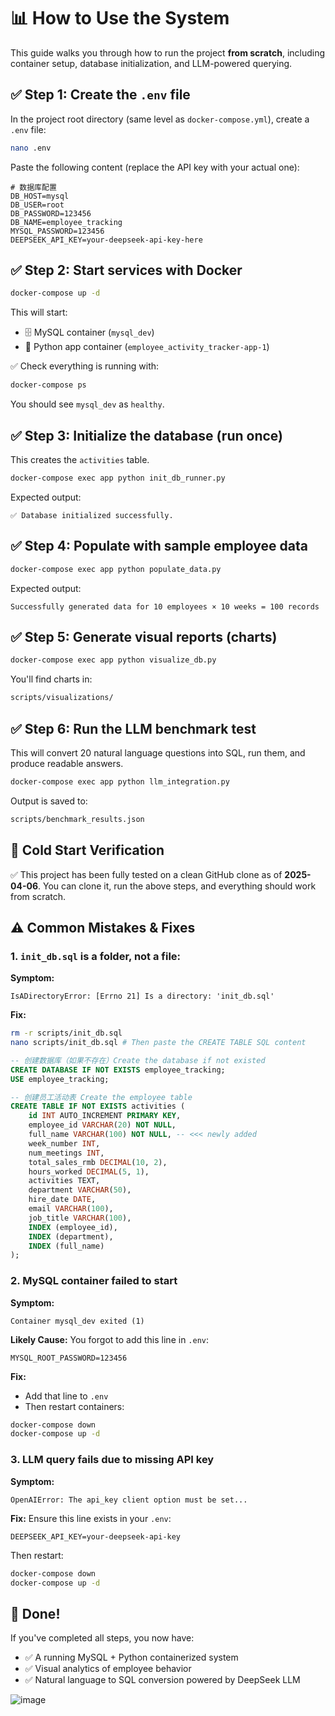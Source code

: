
# 📊 How to Use the System

This guide walks you through how to run the project **from scratch**, including container setup, database initialization, and LLM-powered querying.

## ✅ Step 1: Create the `.env` file

In the project root directory (same level as `docker-compose.yml`), create a `.env` file:

```bash
nano .env
```

Paste the following content (replace the API key with your actual one):

```
# 数据库配置
DB_HOST=mysql
DB_USER=root
DB_PASSWORD=123456
DB_NAME=employee_tracking
MYSQL_PASSWORD=123456
DEEPSEEK_API_KEY=your-deepseek-api-key-here
```

## ✅ Step 2: Start services with Docker

```bash
docker-compose up -d
```

This will start:
* 🗄️ MySQL container (`mysql_dev`)
* 🐍 Python app container (`employee_activity_tracker-app-1`)

✅ Check everything is running with:

```bash
docker-compose ps
```

You should see `mysql_dev` as `healthy`.

## ✅ Step 3: Initialize the database (run once)

This creates the `activities` table.

```bash
docker-compose exec app python init_db_runner.py
```

Expected output:

```
✅ Database initialized successfully.
```

## ✅ Step 4: Populate with sample employee data

```bash
docker-compose exec app python populate_data.py
```

Expected output:

```
Successfully generated data for 10 employees × 10 weeks = 100 records
```

## ✅ Step 5: Generate visual reports (charts)

```bash
docker-compose exec app python visualize_db.py
```

You'll find charts in:

```bash
scripts/visualizations/
```

## ✅ Step 6: Run the LLM benchmark test

This will convert 20 natural language questions into SQL, run them, and produce readable answers.

```bash
docker-compose exec app python llm_integration.py
```

Output is saved to:

```bash
scripts/benchmark_results.json
```

## 🧪 Cold Start Verification

✅ This project has been fully tested on a clean GitHub clone as of **2025-04-06**.
You can clone it, run the above steps, and everything should work from scratch.

## ⚠️ Common Mistakes & Fixes

### 1. `init_db.sql` is a **folder**, not a file:

**Symptom:**
```
IsADirectoryError: [Errno 21] Is a directory: 'init_db.sql'
```

**Fix:**
```bash
rm -r scripts/init_db.sql
nano scripts/init_db.sql # Then paste the CREATE TABLE SQL content
```

```sql
-- 创建数据库（如果不存在）Create the database if not existed 
CREATE DATABASE IF NOT EXISTS employee_tracking;
USE employee_tracking;

-- 创建员工活动表 Create the employee table
CREATE TABLE IF NOT EXISTS activities (
    id INT AUTO_INCREMENT PRIMARY KEY,
    employee_id VARCHAR(20) NOT NULL,
    full_name VARCHAR(100) NOT NULL, -- <<< newly added 
    week_number INT,
    num_meetings INT,
    total_sales_rmb DECIMAL(10, 2),
    hours_worked DECIMAL(5, 1),
    activities TEXT,
    department VARCHAR(50),
    hire_date DATE,
    email VARCHAR(100),
    job_title VARCHAR(100),
    INDEX (employee_id),
    INDEX (department),
    INDEX (full_name) 
);
```

### 2. MySQL container failed to start

**Symptom:**
```
Container mysql_dev exited (1)
```

**Likely Cause:**
You forgot to add this line in `.env`:

```
MYSQL_ROOT_PASSWORD=123456
```

**Fix:**
* Add that line to `.env`
* Then restart containers:

```bash
docker-compose down
docker-compose up -d
```

### 3. LLM query fails due to missing API key

**Symptom:**
```
OpenAIError: The api_key client option must be set...
```

**Fix:**
Ensure this line exists in your `.env`:

```
DEEPSEEK_API_KEY=your-deepseek-api-key
```

Then restart:

```bash
docker-compose down
docker-compose up -d
```

## 🏁 Done!

If you've completed all steps, you now have:
* ✅ A running MySQL + Python containerized system
* ✅ Visual analytics of employee behavior
* ✅ Natural language to SQL conversion powered by DeepSeek LLM

![image](https://github.com/user-attachments/assets/0505411a-07df-4ad4-8f72-03287b3679ed)

  





